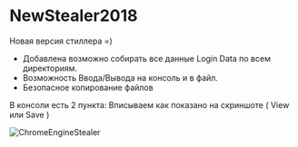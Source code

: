 # NewStealer2018
Новая версия стиллера =)

- Добавлена возможно собирать все данные Login Data по всем директориям.
- Возможность Ввода/Вывода на консоль и в файл.
- Безопасное копирование файлов

В консоли есть 2 пункта: Вписываем как показано на скриншоте ( View или Save )

![ChromeEngineStealer](https://github.com/r3xq1/NewStealer2018/blob/master/Screenshot_1.png)
